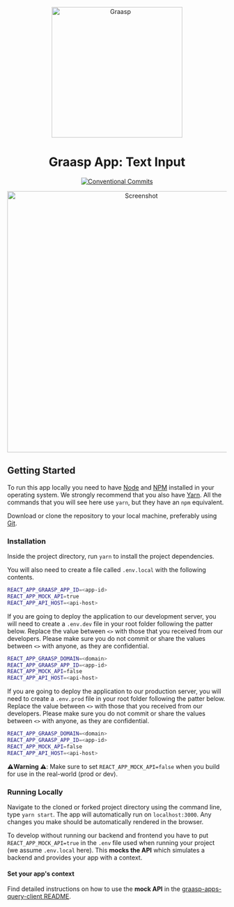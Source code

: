<p align="center">
  <a href="https://graasp.eu/">
    <img alt="Graasp" src="https://avatars3.githubusercontent.com/u/43075056" width="300">
  </a>
</p>

<h1 align="center">Graasp App: Text Input</h1>

<p align="center">
  <a href="https://conventionalcommits.org">
    <img
      alt="Conventional Commits"
      src="https://img.shields.io/badge/Conventional%20Commits-1.0.0-yellow.svg"
    >
  </a>
</p>

<p align="center">
  <img
    alt="Screenshot"
    src="https://raw.githubusercontent.com/graasp/graasp-app-text-input/master/docs/assets/screenshot.png"
    width="600"
  >
</p>

## Getting Started

To run this app locally you need to have [Node](https://nodejs.org) and
[NPM](https://www.npmjs.com) installed in your operating system. We strongly recommend that you
also have [Yarn](https://yarnpkg.com/). All the commands that you will see here use `yarn`,
but they have an `npm` equivalent.

Download or clone the repository to your local machine, preferably using [Git](https://git-scm.com).

### Installation

Inside the project directory, run `yarn` to install the project dependencies.

You will also need to create a file called `.env.local` with the following contents.

```sh
REACT_APP_GRAASP_APP_ID=<app-id>
REACT_APP_MOCK_API=true
REACT_APP_API_HOST=<api-host>
```

If you are going to deploy the application to our development server, you will need to create
a `.env.dev` file in your root folder following the patter below. Replace the value between `<>`
with those that you received from our developers. Please make sure you do not commit or share the
values between `<>` with anyone, as they are confidential.

```sh
REACT_APP_GRAASP_DOMAIN=<domain>
REACT_APP_GRAASP_APP_ID=<app-id>
REACT_APP_MOCK_API=false
REACT_APP_API_HOST=<api-host>
```

If you are going to deploy the application to our production server, you will need to create
a `.env.prod` file in your root folder following the patter below. Replace the value between `<>`
with those that you received from our developers. Please make sure you do not commit or share the
values between `<>` with anyone, as they are confidential.

```sh
REACT_APP_GRAASP_DOMAIN=<domain>
REACT_APP_GRAASP_APP_ID=<app-id>
REACT_APP_MOCK_API=false
REACT_APP_API_HOST=<api-host>
```

**⚠️Warning ⚠️**: Make sure to set `REACT_APP_MOCK_API=false` when you build for use in the real-world (prod or dev).

### Running Locally

Navigate to the cloned or forked project directory using the command line, type `yarn start`.
The app will automatically run on `localhost:3000`. Any changes you make should be automatically rendered in the browser.

To develop without running our backend and frontend you have to put `REACT_APP_MOCK_API=true` in the `.env` file used when running your project (we assume `.env.local` here). This **mocks the API** which simulates a backend and provides your app with a context.

#### Set your app's context

Find detailed instructions on how to use the **mock API** in the [graasp-apps-query-client README](https://github.com/graasp/graasp-apps-query-client/blob/main/README.md).
